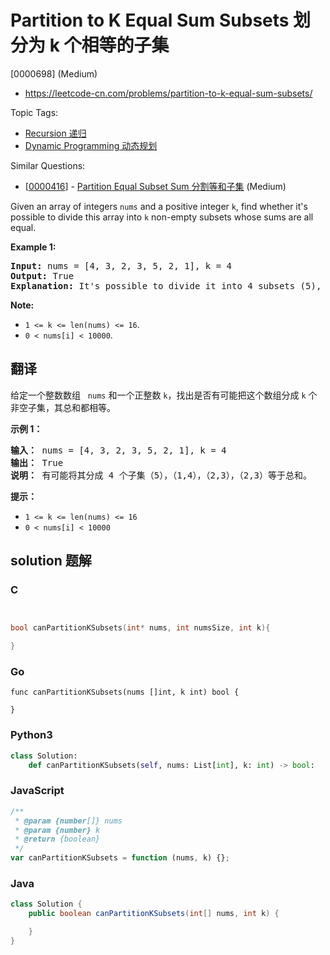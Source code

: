 # Partition to K Equal Sum Subsets 划分为 k 个相等的子集

[0000698] (Medium)

- https://leetcode-cn.com/problems/partition-to-k-equal-sum-subsets/

Topic Tags:

- [Recursion 递归](https://leetcode-cn.com/tag/recursion/)
- [Dynamic Programming 动态规划](https://leetcode-cn.com/tag/dynamic-programming/)

Similar Questions:

- [[0000416](https://leetcode-cn.com/problems/partition-equal-subset-sum/)] - [Partition Equal Subset Sum 分割等和子集](./0000416.partition-equal-subset-sum.md) (Medium)

Given an array of integers `nums` and a positive integer `k`, find whether it's possible to divide this array into `k` non-empty subsets whose sums are all equal.

**Example 1:**

<pre><b>Input:</b> nums = [4, 3, 2, 3, 5, 2, 1], k = 4
<b>Output:</b> True
<b>Explanation:</b> It's possible to divide it into 4 subsets (5), (1, 4), (2,3), (2,3) with equal sums.
</pre>

**Note:**

- `1 <= k <= len(nums) <= 16`.
- `0 < nums[i] < 10000`.

## 翻译

给定一个整数数组   `nums` 和一个正整数 `k`，找出是否有可能把这个数组分成 `k` 个非空子集，其总和都相等。

**示例 1：**

<pre><strong>输入：</strong> nums = [4, 3, 2, 3, 5, 2, 1], k = 4
<strong>输出：</strong> True
<strong>说明：</strong> 有可能将其分成 4 个子集（5），（1,4），（2,3），（2,3）等于总和。</pre>

**提示：**

- `1 <= k <= len(nums) <= 16`
- `0 < nums[i] < 10000`

## solution 题解

### C

```c


bool canPartitionKSubsets(int* nums, int numsSize, int k){

}


```

### Go

```golang
func canPartitionKSubsets(nums []int, k int) bool {

}
```

### Python3

```python
class Solution:
    def canPartitionKSubsets(self, nums: List[int], k: int) -> bool:

```

### JavaScript

```javascript
/**
 * @param {number[]} nums
 * @param {number} k
 * @return {boolean}
 */
var canPartitionKSubsets = function (nums, k) {};
```

### Java

```java
class Solution {
    public boolean canPartitionKSubsets(int[] nums, int k) {

    }
}
```
